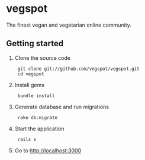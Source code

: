 vegspot
=======

The finest vegan and vegetarian online community.

## Getting started

1. Clone the source code

        git clone git://github.com/vegspot/vegspot.git
        cd vegspot
    
2. Install gems

        bundle install
    
3. Generate database and run migrations

        rake db:migrate
    
4. Start the application

        rails s
    
5. Go to [http://localhost:3000](http://localhost:3000)
